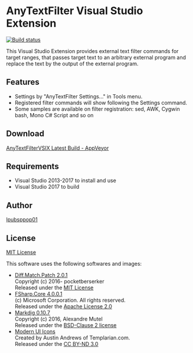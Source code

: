 # AnyTextFilter Visual Studio Extension

[![Build status](https://ci.appveyor.com/api/projects/status/2s5llj82xo2p83c9?svg=true)](https://ci.appveyor.com/project/lpubsppop01/anytextfiltervsix-2772p)

This Visual Studio Extension provides external text filter commands for target ranges,
that passes target text to an arbitrary external program and replace the text by the output of the external program.

## Features
* Settings by "AnyTextFilter Settings..." in Tools menu.
* Registered filter commands will show following the Settings command.
* Some samples are available on filter registration: sed, AWK, Cygwin bash, Mono C# Script and so on

## Download
[AnyTextFilterVSIX Latest Build - AppVeyor](https://ci.appveyor.com/api/projects/lpubsppop01/anytextfiltervsix-2772p/artifacts/AnyTextFilterVSIX%2Fbin%2FRelease%2Flpubsppop01.AnyTextFilterVSIX.vsix)

## Requirements
- Visual Studio 2013-2017 to install and use
- Visual Studio 2017 to build

## Author
[lpubsppop01](https://github.com/lpubsppop01)

## License
[MIT License](https://github.com/lpubsppop01/AnyTextFilterVSIX/raw/master/LICENSE.txt)

This software uses the following softwares and images:
* [Diff.Match.Patch 2.0.1](https://www.nuget.org/packages/Diff.Match.Patch/)  
  Copyright (c) 2016- pocketberserker  
  Released under the [MIT License](https://github.com/pocketberserker/Diff.Match.Patch/blob/master/LICENSE)
* [FSharp.Core 4.0.0.1](https://www.nuget.org/packages/FSharp.Core/)  
  (c) Microsoft Corporation. All rights reserved.  
  Released under the [Apache License 2.0](https://github.com/fsharp/fsharp/blob/master/LICENSE)
* [Markdig 0.10.7](https://www.nuget.org/packages/Markdig/)  
  Copyright (c) 2016, Alexandre Mutel  
  Released under the [BSD-Clause 2 license](https://github.com/lunet-io/markdig/blob/master/license.txt)
* [Modern UI Icons](http://modernuiicons.com/)  
  Created by Austin Andrews of Templarian.com.  
  Released under the [CC BY-ND 3.0](https://github.com/Templarian/WindowsIcons/blob/master/WindowsRT/license.txt)
